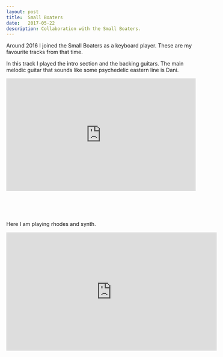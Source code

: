 ```yaml
---
layout: post
title:  Small Boaters
date:   2017-05-22
description: Collaboration with the Small Boaters.
---
```


Around 2016 I joined the Small Boaters as a keyboard player.
These are my favourite tracks from that time.

In this track I played the intro section and the backing guitars. The main melodic guitar that sounds like some psychedelic eastern line is Dani.

<iframe width="100%" height="300" scrolling="no" frameborder="no" allow="autoplay" src="https://w.soundcloud.com/player/?url=https%3A//api.soundcloud.com/tracks/267504024&color=%23ff5500&auto_play=false&hide_related=false&show_comments=true&show_user=true&show_reposts=false&show_teaser=true&visual=true"></iframe>

<br><br><br>


Here I am playing rhodes and synth.

<iframe width="560" height="315" src="https://www.youtube.com/embed/e-H5ZNx_iVc" frameborder="0" allow="accelerometer; autoplay; encrypted-media; gyroscope; picture-in-picture" allowfullscreen></iframe>